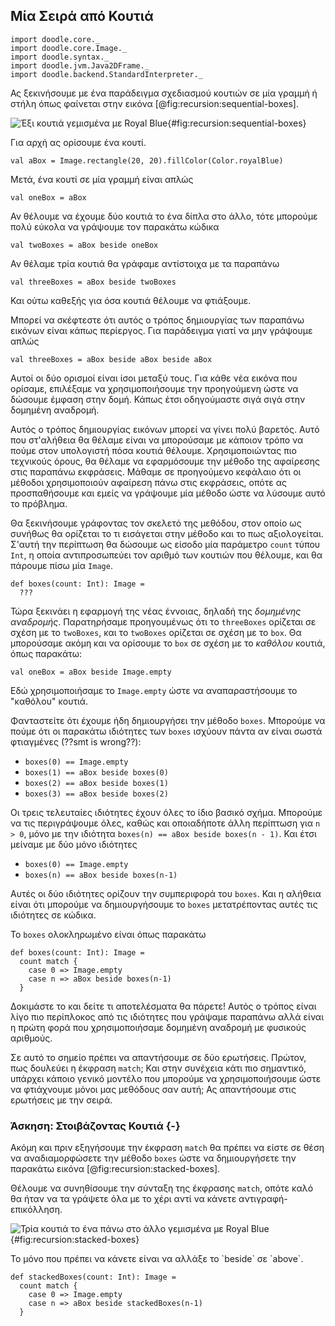 ## Μία Σειρά από Κουτιά

```tut:invisible
import doodle.core._
import doodle.core.Image._
import doodle.syntax._
import doodle.jvm.Java2DFrame._
import doodle.backend.StandardInterpreter._
```

Ας ξεκινήσουμε με ένα παράδειγμα σχεδιασμού κουτιών σε μία γραμμή ή στήλη όπως φαίνεται στην εικόνα [@fig:recursion:sequential-boxes].

![Έξι κουτιά γεμισμένα με Royal Blue](./src/pages/recursion/sequential-boxes.pdf+svg){#fig:recursion:sequential-boxes}

Για αρχή ας ορίσουμε ένα κουτί.

```tut:book
val aBox = Image.rectangle(20, 20).fillColor(Color.royalBlue)
```

Μετά, ένα κουτί σε μία γραμμή είναι απλώς

```tut:book
val oneBox = aBox
```

Αν θέλουμε να έχουμε δύο κουτιά το ένα δίπλα στο άλλο, τότε μπορούμε πολύ εύκολα να γράψουμε τον παρακάτω κώδικα

```tut:book
val twoBoxes = aBox beside oneBox
```

Αν θέλαμε τρία κουτιά θα γράφαμε αντίστοιχα με τα παραπάνω

```tut:book
val threeBoxes = aBox beside twoBoxes
```

Και ούτω καθεξής για όσα κουτιά θέλουμε να φτιάξουμε.

Μπορεί να σκέφτεστε ότι αυτός ο τρόπος δημιουργίας των παραπάνω εικόνων είναι κάπως περίεργος.
Για παράδειγμα γιατί να μην γράψουμε απλώς

```tut:book
val threeBoxes = aBox beside aBox beside aBox
```

Αυτοί οι δύο ορισμοί είναι ίσοι μεταξύ τους.
Για κάθε νέα εικόνα που ορίσαμε, επιλέξαμε να χρησιμοποιήσουμε την προηγούμενη ώστε να δώσουμε έμφαση στην δομή. Κάπως έτσι οδηγούμαστε σιγά σιγά στην δομημένη αναδρομή.

Αυτός ο τρόπος δημιουργίας εικόνων μπορεί να γίνει πολύ βαρετός.
Αυτό που στ'αλήθεια θα θέλαμε είναι να μπορούσαμε με κάποιον τρόπο να πούμε στον υπολογιστή πόσα κουτιά θέλουμε.
Χρησιμοποιώντας πιο τεχνικούς όρους, θα θέλαμε να εφαρμόσουμε την μέθοδο της αφαίρεσης στις παραπάνω εκφράσεις.
Μάθαμε σε προηγούμενο κεφάλαιο ότι οι μέθοδοι χρησιμοποιούν αφαίρεση πάνω στις εκφράσεις, οπότε ας προσπαθήσουμε και εμείς να γράψουμε μία μέθοδο ώστε να λύσουμε αυτό το πρόβλημα.

Θα ξεκινήσουμε γράφοντας τον σκελετό της μεθόδου, στον οποίο ως συνήθως θα ορίζεται το τι εισάγεται στην μέθοδο και το πως αξιολογείται.
Σ'αυτή την περίπτωση θα δώσουμε ως είσοδο μία παράμετρο `count` τύπου `Int`, η οποία αντιπροσωπεύει τον αριθμό των κουτιών που θέλουμε, και θα πάρουμε πίσω μία `Image`.

```tut:book
def boxes(count: Int): Image =
  ???
```

Τώρα ξεκινάει η εφαρμογή της νέας έννοιας, δηλαδή της *δομημένης αναδρομής*.
Παρατηρήσαμε προηγουμένως ότι το `threeBoxes` ορίζεται σε σχέση με το `twoBoxes`, και το `twoBoxes` ορίζεται σε σχέση με το `box`.
Θα μπορούσαμε ακόμη και να ορίσουμε το `box` σε σχέση με το *καθόλου* κουτιά, όπως παρακάτω:

```tut:book
val oneBox = aBox beside Image.empty
```

Εδώ χρησιμοποιήσαμε το `Image.empty` ώστε να αναπαραστήσουμε το "καθόλου" κουτιά.

Φανταστείτε ότι έχουμε ήδη δημιουργήσει την μέθοδο `boxes`.
Μπορούμε να πούμε ότι οι παρακάτω ιδιότητες των `boxes` ισχύουν πάντα αν είναι σωστά φτιαγμένες (??smt is wrong??):

- `boxes(0) == Image.empty`
- `boxes(1) == aBox beside boxes(0)`
- `boxes(2) == aBox beside boxes(1)`
- `boxes(3) == aBox beside boxes(2)`

Οι τρεις τελευταίες ιδιότητες έχουν όλες το ίδιο βασικό σχήμα.
Μπορούμε να τις περιγράψουμε όλες, καθώς και οποιαδήποτε άλλη περίπτωση για `n > 0`, μόνο με την ιδιότητα `boxes(n) == aBox beside boxes(n - 1)`.
Και έτσι μείναμε με δύο μόνο ιδιότητες

- `boxes(0) == Image.empty`
- `boxes(n) == aBox beside boxes(n-1)`

Αυτές οι δύο ιδιότητες ορίζουν την συμπεριφορά του `boxes`.
Και η αλήθεια είναι ότι μπορούμε να δημιουργήσουμε το `boxes` μετατρέποντας αυτές τις ιδιότητες σε κώδικα.

Το `boxes` ολοκληρωμένο είναι όπως παρακάτω

```tut:book
def boxes(count: Int): Image =
  count match {
    case 0 => Image.empty
    case n => aBox beside boxes(n-1)
  }
```

Δοκιμάστε το και δείτε τι αποτελέσματα θα πάρετε!
Αυτός ο τρόπος είναι λίγο πιο περίπλοκος από τις ιδιότητες που γράψαμε παραπάνω αλλά είναι η πρώτη φορά που χρησιμοποιήσαμε δομημένη αναδρομή με φυσικούς αριθμούς.

Σε αυτό το σημείο πρέπει να απαντήσουμε σε δύο ερωτήσεις.
Πρώτον, πως δουλεύει η έκφραση `match`;
Και στην συνέχεια κάτι πιο σημαντικό, υπάρχει κάποιο γενικό μοντέλο που μπορούμε να χρησιμοποιήσουμε ώστε να φτιάχνουμε μόνοι μας μεθόδους σαν αυτή;
Ας απαντήσουμε στις ερωτήσεις με την σειρά.

### Άσκηση: Στοιβάζοντας Κουτιά {-}

Ακόμη και πριν εξηγήσουμε την έκφραση `match` θα πρέπει να είστε σε θέση να αναδιαμορφώσετε την μέθοδο `boxes` ώστε να δημιουργήσετε την παρακάτω εικόνα [@fig:recursion:stacked-boxes].

Θέλουμε να συνηθίσουμε την σύνταξη της έκφρασης `match`, οπότε καλό θα ήταν να τα γράψετε όλα με το χέρι αντί να κάνετε αντιγραφή-επικόλληση.

![Τρία κουτιά το ένα πάνω στο άλλο γεμισμένα με Royal Blue](./src/pages/recursion/sequential-boxes.pdf+svg){#fig:recursion:stacked-boxes}

<div class="solution">
Το μόνο που πρέπει να κάνετε είναι να αλλάξε το `beside` σε `above`.

```tut:book
def stackedBoxes(count: Int): Image =
  count match {
    case 0 => Image.empty
    case n => aBox beside stackedBoxes(n-1)
  }
```
</div>
